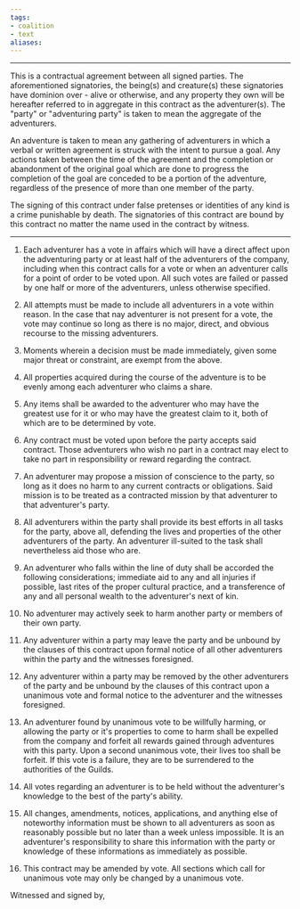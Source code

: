 ```yaml
---
tags:
- coalition
- text
aliases:
---
```


----

This is a contractual agreement between all signed parties. The aforementioned signatories, the being(s) and creature(s) these signatories have dominion over - alive or otherwise, and any property they own will be hereafter referred to in aggregate in this contract as the adventurer(s). The "party" or "adventuring party" is taken to mean the aggregate of the adventurers.

An adventure is taken to mean any gathering of adventurers in which a verbal or written agreement is struck with the intent to pursue a goal. Any actions taken between the time of the agreement and the completion or abandonment of the original goal which are done to progress the completion of the goal are conceded to be a portion of the adventure, regardless of the presence of more than one member of the party.

The signing of this contract under false pretenses or identities of any kind is a crime punishable by death. The signatories of this contract are bound by this contract no matter the name used in the contract by witness.

----

1. Each adventurer has a vote in affairs which will have a direct affect upon the adventuring party or at least half of the adventurers of the company, including when this contract calls for a vote or when an adventurer calls for a point of order to be voted upon. All such votes are failed or passed by one half or more of the adventurers, unless otherwise specified.

2. All attempts must be made to include all adventurers in a vote within reason. In the case that nay adventurer is not present for a vote, the vote may continue so long as there is no major, direct, and obvious recourse to the missing adventurers.

3. Moments wherein a decision must be made immediately, given some major threat or constraint, are exempt from the above.

4. All properties acquired during the course of the adventure is to be evenly among each adventurer who claims a share.

5. Any items shall be awarded to the adventurer who may have the greatest use for it or who may have the greatest claim to it, both of which are to be determined by vote.

6. Any contract must be voted upon before the party accepts said contract. Those adventurers who wish no part in a contract may elect to take no part in responsibility or reward regarding the contract.

7. An adventurer may propose a mission of conscience to the party, so long as it does no harm to any current contracts or obligations. Said mission is to be treated as a contracted mission by that adventurer to that adventurer's party.

8. All adventurers within the party shall provide its best efforts in all tasks for the party, above all, defending the lives and properties of the other adventurers of the party. An adventurer ill-suited to the task shall nevertheless aid those who are.

9. An adventurer who falls within the line of duty shall be accorded the following considerations; immediate aid to any and all injuries if possible, last rites of the proper cultural practice, and a transference of any and all personal wealth to the adventurer's next of kin.

10. No adventurer may actively seek to harm another party or members of their own party.

11. Any adventurer within a party may leave the party and be unbound by the clauses of this contract upon formal notice of all other adventurers within the party and the witnesses foresigned.

12. Any adventurer within a party may be removed by the other adventurers of the party and be unbound by the clauses of this contract upon a unanimous vote and formal notice to the adventurer and the witnesses foresigned.

13. An adventurer found by unanimous vote to be willfully harming, or allowing the party or it's properties to come to harm shall be expelled from the company and forfeit all rewards gained through adventures with this party. Upon a second unanimous vote, their lives too shall be forfeit. If this vote is a failure, they are to be surrendered to the authorities of the Guilds.

14. All votes regarding an adventurer is to be held without the adventurer's knowledge to the best of the party's ability.

15. All changes, amendments, notices, applications, and anything else of noteworthy information must be shown to all adventurers as soon as reasonably possible but no later than a week unless impossible. It is an adventurer's responsibility to share this information with the party or knowledge of these informations as immediately as possible.

16. This contract may be amended by vote. All sections which call for unanimous vote may only be changed by a unanimous vote.

Witnessed and signed by,